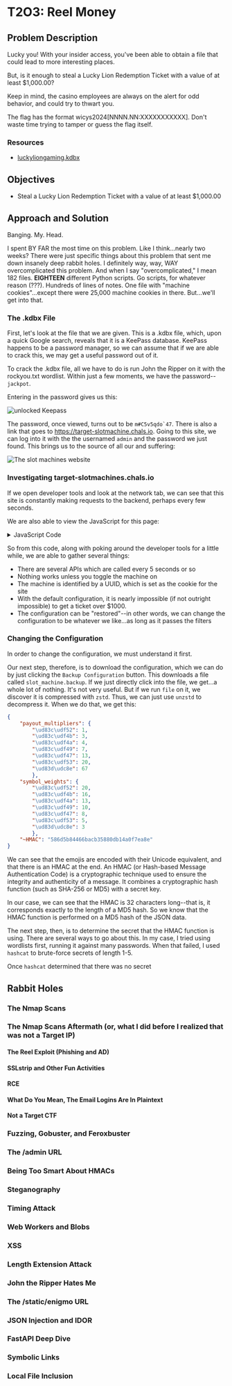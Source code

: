 # T2O3: Reel Money

## Problem Description
Lucky you! With your insider access, you've been able to obtain a file that could lead to more interesting places.

But, is it enough to steal a Lucky Lion Redemption Ticket with a value of at least $1,000.00?

Keep in mind, the casino employees are always on the alert for odd behavior, and could try to thwart you.

The flag has the format wicys2024[NNNN.NN:XXXXXXXXXXX]. Don't waste time trying to tamper or guess the flag itself.

### Resources
- [luckyliongaming.kdbx](resources/luckyliongaming.kdbx)

## Objectives
- Steal a Lucky Lion Redemption Ticket with a value of at least $1,000.00

## Approach and Solution
Banging. My. Head.

I spent BY FAR the most time on this problem. Like I think...nearly two weeks? There were just specific things about this problem that sent me down insanely deep rabbit holes. I definitely way, way, WAY overcomplicated this problem. And when I say "overcomplicated," I mean 182 files. **EIGHTEEN** different Python scripts. Go scripts, for whatever reason (???). Hundreds of lines of notes. One file with "machine cookies"...except there were 25,000 machine cookies in there. But...we'll get into that.

### The .kdbx File
First, let's look at the file that we are given. This is a .kdbx file, which, upon a quick Google search, reveals that it is a KeePass database. KeePass happens to be a password manager, so we can assume that if we are able to crack this, we may get a useful password out of it.

To crack the .kdbx file, all we have to do is run John the Ripper on it with the rockyou.txt wordlist. Within just a few moments, we have the password--`jackpot`.

Entering in the password gives us this:

![unlocked Keepass](img/o2-5.png)

The password, once viewed, turns out to be ```m#C5v5qdo`47```. There is also a link that goes to https://target-slotmachine.chals.io. Going to this site, we can log into it with the the usernamed `admin`  and the password we just found. This brings us to the source of all our and suffering:

![The slot machines website](img/o2-6.png)

### Investigating target-slotmachines.chals.io
If we open developer tools and look at the network tab, we can see that this site is constantly making requests to the backend, perhaps every few seconds.

We are also able to view the JavaScript for this page:
<details>
    <summary>JavaScript Code</summary>
    let updateInterval;

    // Function to show error messages
    function showError(message) {
        const errorElement = document.getElementById('error');
        errorElement.textContent = message;
        errorElement.style.display = 'block';
    }

    // Function to hide error messages
    function hideError() {
        const errorElement = document.getElementById('error');
        errorElement.style.display = 'none';
    }

    // Function to fetch and display the service status
    async function fetchServiceStatus() {
        try {
            const response = await fetch('/api/machine');
            if (!response.ok) {
                throw new Error('Failed to fetch machines');
            }
            const machine = await response.json();
            if (!machine) {
                throw new Error(`Machine not found`);
            }

            const statusElement = document.getElementById('service-status');
            const enableButton = document.getElementById('enable-service');
            const disableButton = document.getElementById('disable-service');
            const span = document.getElementById('machine_id');
            span.textContent = machine['machine_id'];

            if (machine.in_service) {
                statusElement.textContent = 'IN_SERVICE';
                statusElement.className = 'service-status in-service';
                enableButton.disabled = true;
                disableButton.disabled = false;
            } else {
                statusElement.textContent = 'OUT_OF_SERVICE';
                statusElement.className = 'service-status out-of-service';
                enableButton.disabled = false;
                disableButton.disabled = true;
            }

            const configButtons = ['backup-config', 'restore-config', 'reset-config'];
            configButtons.forEach(id => {
                document.getElementById(id).disabled = !machine.in_service;
            });
        } catch (error) {
            console.error('Error fetching service status:', error);
            showError(`Failed to fetch service status: ${error.message}`);
        }
    }

    // Function to fetch and display totals
    async function fetchTotals() {
        try {
            const response = await fetch(`/api/totals`);
            if (!response.ok) {
                throw new Error('Failed to fetch totals');
            }
            const data = await response.json();
            const totalsElement = document.getElementById('totals');
            totalsElement.innerHTML = `
                <p>Total Pulls: ${data.total_pulls}</p>
                <p>Total Wager: $${data.total_wager.toFixed(2)}</p>
                <p>Total Payout: $${data.total_payout.toFixed(2)}</p>
                <p>House Edge: ${data.house_edge.toFixed(2)}%</p>
                <p>Total Credits: $${data.total_credits.toFixed(2)}</p>
                <p>Total Cash Out: $${data.total_cash_out.toFixed(2)}</p>
                <p>House Take: $${data.house_take.toFixed(2)}</p>
            `;
        } catch (error) {
            console.error('Error fetching totals:', error);
            showError('Failed to fetch totals');
        }
    }

    // Function to fetch and display recent pulls
    async function fetchRecentPulls() {
        try {
            const response = await fetch(`/api/pulls?limit=10`);
            if (!response.ok) {
                throw new Error('Failed to fetch recent pulls');
            }
            const data = await response.json();
            const tbody = document.querySelector('#recent-play tbody');
            tbody.innerHTML = '';
            data.pulls.forEach(pull => {
                const row = tbody.insertRow();
                row.innerHTML = `
                    <td>${pull.id}</td>
                    <td>${pull.timestamp}</td>
                    <td>${pull.result}</td>
                    <td>${pull.wager}</td>
                    <td>${pull.payout}</td>
                    <td>${pull.credit}</td>
                    <td>${pull.cash_out}</td>
                    <td>${pull.credit_balance}</td>
                    <td>${pull.event_type}</td>
                `;
            });
        } catch (error) {
            console.error('Error fetching recent pulls:', error);
            showError('Failed to fetch recent pulls');
        }
    }

    // Function to fetch and display print log
    async function fetchPrintLog() {
        try {
            const response = await fetch(`/api/printed_tickets?limit=10`);
            if (!response.ok) {
                throw new Error('Failed to fetch print log');
            }
            const data = await response.json();
            const tbody = document.querySelector('#print-log tbody');
            tbody.innerHTML = '';
            data.printed_tickets.forEach(ticket => {
                const row = tbody.insertRow();
                row.innerHTML = `
                    <td>${ticket.timestamp}</td>
                    <td>${ticket.ticket_uuid}</td>
                    <td>$${ticket.amount.toFixed(2)}</td>
                `;
            });
        } catch (error) {
            console.error('Error fetching print log:', error);
            showError('Failed to fetch print log');
        }
    }

    // Function to fetch and display the current configuration
    async function fetchAndDisplayConfig() {
        try {
            const response = await fetch(`/api/config`);
            if (!response.ok) {
                throw new Error('Failed to fetch configuration');
            }
            const data = await response.json();

            // Display the configuration
            const configContent = document.getElementById('config-content');
            configContent.textContent = JSON.stringify(data.config, null, 2);
        } catch (error) {
            console.error('Error fetching configuration:', error);
            showError('Failed to fetch configuration');
        }
    }

    // Function to update the dashboard
    async function updateDashboard() {
        hideError();

        const updateFunctions = [
            { func: fetchServiceStatus, errorMsg: 'Failed to update service status', clearFunc: clearServiceStatus },
            { func: fetchTotals, errorMsg: 'Failed to update totals', clearFunc: clearTotals },
            { func: fetchRecentPulls, errorMsg: 'Failed to update recent pulls', clearFunc: clearRecentPulls },
            { func: fetchPrintLog, errorMsg: 'Failed to update print log', clearFunc: clearPrintLog },
            { func: fetchAndDisplayConfig, errorMsg: 'Failed to update configuration', clearFunc: clearConfig }
        ];

        for (const { func, errorMsg, clearFunc } of updateFunctions) {
            try {
                await func();
            } catch (error) {
                console.error(`Error: ${errorMsg}`, error);
                showError(`${errorMsg}. Clearing this section's data.`);
                clearFunc();
            }
        }
    }

    function clearServiceStatus() {
        document.getElementById('machine_id').textContent = '';
        const statusElement = document.getElementById('service-status');
        statusElement.textContent = 'Status Unknown';
        statusElement.className = 'service-status';
    }

    function clearTotals() {
        document.getElementById('totals').innerHTML = '<p>Totals data unavailable</p>';
    }

    function clearRecentPulls() {
        document.querySelector('#recent-play tbody').innerHTML = '<tr><td colspan="9">Recent play data unavailable</td></tr>';
    }

    function clearPrintLog() {
        document.querySelector('#print-log tbody').innerHTML = '<tr><td colspan="5">Print log data unavailable</td></tr>';
    }

    function clearConfig() {
        document.getElementById('config-content').textContent = 'Configuration data unavailable';
    }

    // Function to start auto-refresh
    function startAutoRefresh(machineId) {
        if (updateInterval) {
            clearInterval(updateInterval);
        }
        updateInterval = setInterval(() => updateDashboard(), 5000);
    }

    function toggleService(setInService) {
        const endpoint = setInService ? 'in_service' : 'out_of_service';
        fetch(`/api/machine/${endpoint}`, {
            method: 'GET'
        })
        .then(response => {
            if (!response.ok) {
                throw new Error('Network response was not ok');
            }
            return response.json();
        })
        .then(data => {
            console.log('Service state updated:', data);
            updateDashboard();
        })
        .catch(error => {
            console.error('Error updating service state:', error);
            showError('Failed to update service state. Please try again.');
        });
    }

    // Update event listeners for enable and disable buttons
    document.getElementById('enable-service').addEventListener('click', () => {
        toggleService(true);
    });

    document.getElementById('disable-service').addEventListener('click', () => {
        toggleService(false);
    });

    // Event listener for backup …
</details>

So from this code, along with poking around the developer tools for a little while, we are able to gather several things:
- There are several APIs which are called every 5 seconds or so
- Nothing works unless you toggle the machine on
- The machine is identified by a UUID, which is set as the cookie for the site
- With the default configuration, it is nearly impossible (if not outright impossible) to get a ticket  over $1000.
- The configuration can be "restored"--in other words, we can change the configuration to be whatever we like...as  long as it passes the filters

### Changing the Configuration
In order to change the configuration, we must understand it first.

Our next step, therefore, is to download the configuration, which we can do by just clicking the `Backup Configuration` button. This downloads a file called `slot_machine.backup`. If we just directly click into the file, we get...a whole lot of nothing. It's not very useful. But if we run `file` on it, we discover it is compressed with `zstd`. Thus, we can just use `unzstd` to decompress it. When we do that, we get this:

```json
{
    "payout_multipliers": {
        "\ud83c\udf52": 1, 
        "\ud83c\udf4b": 3, 
        "\ud83c\udf4a": 4, 
        "\ud83c\udf49": 7, 
        "\ud83c\udf47": 13, 
        "\ud83c\udf53": 20, 
        "\ud83d\udc8e": 67
        }, 
    "symbol_weights": {
        "\ud83c\udf52": 20, 
        "\ud83c\udf4b": 16, 
        "\ud83c\udf4a": 13, 
        "\ud83c\udf49": 10, 
        "\ud83c\udf47": 8, 
        "\ud83c\udf53": 5, 
        "\ud83d\udc8e": 3
        }, 
    "~HMAC": "586d5b84466bacb35880db14a0f7ea8e"
}
```

We can see that the emojis are encoded with their Unicode equivalent, and that there is an HMAC at the end. An HMAC (or Hash-based Message Authentication Code) is a cryptographic technique used to ensure the integrity and authenticity of a message. It combines a cryptographic hash function (such as SHA-256 or MD5) with a secret key.

In our case, we can see that the HMAC is 32 characters long--that is, it corresponds exactly to the length of a MD5 hash. So we know that the HMAC function is performed on a MD5 hash of the JSON data.

The next step, then, is to determine the secret that the HMAC function is using. There are several ways to go about this. In my case, I tried using wordlists first, running it against many passwords. When that failed, I used `hashcat` to brute-force secrets of length 1-5.

Once `hashcat` determined that there was no secret 

## Rabbit Holes

### The Nmap Scans

### The Nmap Scans Aftermath (or, what I did before I realized that was not a Target IP)

#### The Reel Exploit (Phishing and AD)

#### SSLstrip and Other Fun Activities

#### RCE

#### What Do You Mean, The Email Logins Are In Plaintext

#### Not a Target CTF

### Fuzzing, Gobuster, and Feroxbuster

### The /admin URL

### Being Too Smart About HMACs

### Steganography

### Timing Attack

### Web Workers and Blobs

### XSS

### Length Extension Attack

### John the Ripper Hates Me

### The /static/enigmo URL

### JSON Injection and IDOR

### FastAPI Deep Dive

### Symbolic Links

### Local File Inclusion